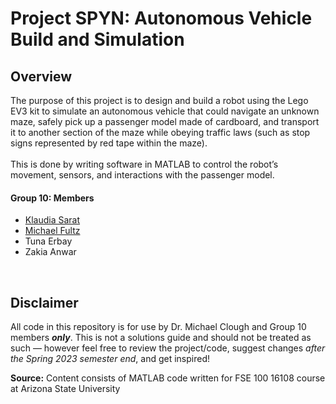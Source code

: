 # Project SPYN: Autonomous Vehicle Build and Simulation
## Overview
The purpose of this project is to design and build a robot using the Lego EV3 kit to simulate an autonomous vehicle that could navigate an unknown maze, safely pick up a passenger model made of cardboard, and transport it to another section of the maze while obeying traffic laws (such as stop signs represented by red tape within the maze). <br><br> This is done by writing software in MATLAB to control the robot’s movement, sensors, and interactions with the passenger model.<br>

#### Group 10: Members
- [Klaudia Sarat](https://github.com/klaudiasarat)
- [Michael Fultz](https://github.com/mtfultz)
- Tuna Erbay 
- Zakia Anwar
<br>

## Disclaimer
All code in this repository is for use by Dr. Michael Clough and Group 10 members ***only***. 
This is not a solutions guide and should not be treated as such –– however feel free to review the project/code, suggest changes *after the Spring 2023 semester end*, and get inspired!

**Source:** Content consists of MATLAB code written for FSE 100 16108 course at Arizona State University
